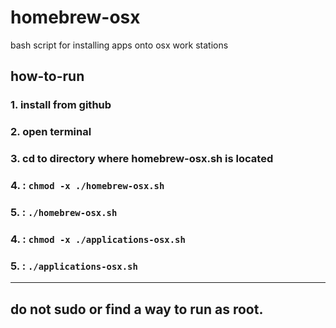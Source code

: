 # homebrew-osx
bash script for installing apps onto osx work stations   

## how-to-run     
    
### 1. install from github   
### 2. open terminal   
### 3. cd to directory where homebrew-osx.sh is located    
### 4. : ```chmod -x ./homebrew-osx.sh```    
### 5. : ```./homebrew-osx.sh```   
### 4. : ```chmod -x ./applications-osx.sh```   
### 5. : ```./applications-osx.sh```  
---------------------------------------------------------
## do not sudo or find a way to run as root.   

